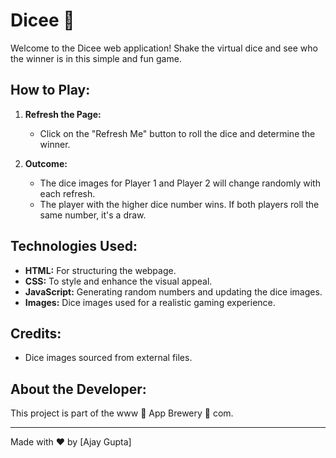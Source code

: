 # Dicee 🎲

Welcome to the Dicee web application! Shake the virtual dice and see who the winner is in this simple and fun game.

## How to Play:

1. **Refresh the Page:**
   - Click on the "Refresh Me" button to roll the dice and determine the winner.

2. **Outcome:**
   - The dice images for Player 1 and Player 2 will change randomly with each refresh.
   - The player with the higher dice number wins. If both players roll the same number, it's a draw.

## Technologies Used:

- **HTML:** For structuring the webpage.
- **CSS:** To style and enhance the visual appeal.
- **JavaScript:** Generating random numbers and updating the dice images.
- **Images:** Dice images used for a realistic gaming experience.

## Credits:

- Dice images sourced from external files.

## About the Developer:

This project is part of the www 🎲 App Brewery 🎲 com.

---

Made with ❤️ by [Ajay Gupta]
